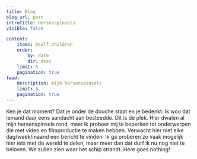 ```yaml
---
title: Blog
blog_url: post
introTitle: Hersenspinsels
visible: false

content:
    items: @self.children
    order:
        by: date
        dir: desc
    limit: 5
    pagination: true
feed:
    description: mijn hersenspinsels
    limit: 5
    pagination: true
---
```


Ken je dat moment? Dat je onder de douche staat en je bedenkt: Ik wou dat iemand daar eens aandacht aan besteedde. Dit is de plek. Hier dwalen al mijn hersenspinsels rond, maar ik probeer mij te beperken tot onderwerpen die met video en filmproductie te maken hebben. Verwacht hier niet elke dag/week/maand een bericht te vinden. Ik ga proberen zo vaak mogelijk hier iets met de wereld te delen, maar meer dan dat durf ik nu nog niet te beloven. We zullen zien waar het schip strandt. Here goes nothing!
